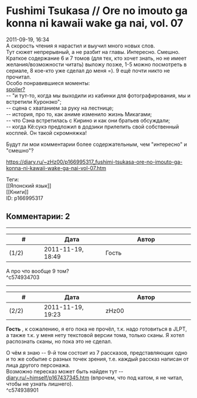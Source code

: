 Fushimi Tsukasa // Ore no imouto ga konna ni kawaii wake ga nai, vol. 07
========================================================================

  
2011-09-19, 16:34  
 А скорость чтения я нарастил и выучил много новых слов.   
 Тут сюжет непрерывный, а не разбит на главы. Интересно. Смешно.   
 Краткое содержание 6 и 7 томов (для тех, кто хочет знать, но не имеет желания/возможности читать) выложу позже, 1-5 можно посмотреть в сериале, 8 кое-кто уже сделал до меня =). 9 ещё почти никто не прочитал.   
 Особо понравившиеся моменты:   
  [spoiler?](https://zHz00.diary.ru/p166995317.htm?index=1#linkmore166995317m1)      
 -- "и тут-то, когда мы выходили из кабинки для фотографирования, мы и встретили Куронэко";   
 -- сцена с хватанием за руку на лестнице;   
 -- история, про то, как аниме изменило жизнь Микагами;   
 -- что Сэна встретилась с Кирино и как они братьев обсуждали;   
 -- когда Кё:сукэ предложил в додзики прилепить свой собственный косплей. Он такой скромняжка!   
     
   
  Будут ли мои комментарии более содержательным, чем "интересно" и "смешно"?    
  
<https://diary.ru/~zHz00/p166995317_fushimi-tsukasa-ore-no-imouto-ga-konna-ni-kawaii-wake-ga-nai-vol-07.htm>  
  
Теги:  
[[Японский язык]]  
[[Книги]]  
ID: p166995317  


Комментарии: 2
--------------

  


---



|         #         |              Дата              |                     Автор                     |           ID           |
| --- | --- | --- | --- |
| (1/2) | 2011-11-19, 18:49 | Гость | c574934703 |

  
 А про что вообще 9 том?   
 ^c574934703

---



|         #         |              Дата              |                     Автор                     |           ID           |
| --- | --- | --- | --- |
| (2/2) | 2011-11-19, 19:23 | zHz00 | c574938901 |

  
  **Гость**  , к сожалению, я его пока не прочёл, т.к. надо готовиться в JLPT, а также т.к. у меня нету текстовой версии тома, только сканы. Я хотел распознать сканы, но пока это не сделал.   
   
 О чём я знаю -- 9-й том состоит из 7 рассказов, представляющих одно и то же событие с разных точек зрения, т.е. каждый рассказ написан от лица другого персонажа.   
 Возможно пересказ может быть найден тут --  [diary.ru/~himself/p167437345.htm](http://diary.ru/~himself/p167437345.htm)  (впрочем, что под катом, я не читал, чтобы не узнать лишнего).   
 ^c574938901